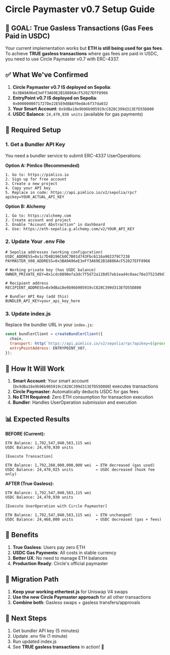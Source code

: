 # Circle Paymaster v0.7 Setup Guide

## 🎯 GOAL: True Gasless Transactions (Gas Fees Paid in USDC)

Your current implementation works but **ETH is still being used for gas fees**. To achieve **TRUE gasless transactions** where gas fees are paid in USDC, you need to use Circle Paymaster v0.7 with ERC-4337.

## ✅ What We've Confirmed

1. **Circle Paymaster v0.7 IS deployed on Sepolia**: `0x3BA9A96eE3eFf3A69E2B18886AcF52027EFF8966`
2. **EntryPoint v0.7 IS deployed on Sepolia**: `0x0000000071727De22E5E9d8BAf0edAc6f37da032`
3. **Your Smart Account**: `0x9dBa18e9b96b905919cC828C399d313EfD55D800`
4. **USDC Balance**: `24,470,930 units` (available for gas payments)

## 🔧 Required Setup

### 1. Get a Bundler API Key
You need a bundler service to submit ERC-4337 UserOperations:

**Option A: Pimlico (Recommended)**
```
1. Go to: https://pimlico.io
2. Sign up for free account
3. Create a new project
4. Copy your API key
5. Replace in code: https://api.pimlico.io/v2/sepolia/rpc?apikey=YOUR_ACTUAL_API_KEY
```

**Option B: Alchemy**
```
1. Go to: https://alchemy.com
2. Create account and project
3. Enable "Account Abstraction" in dashboard
4. Use: https://eth-sepolia.g.alchemy.com/v2/YOUR_API_KEY
```

### 2. Update Your .env File
```env
# Sepolia addresses (working configuration)
USDC_ADDRESS=0x1c7D4B196Cb0C7B01d743Fbc6116a902379C7238
PAYMASTER_V08_ADDRESS=0x3BA9A96eE3eFf3A69E2B18886AcF52027EFF8966

# Working private key (has USDC balance)
OWNER_PRIVATE_KEY=0x1cdc0890efa3dc7f5d72a128d57eb1ead4c0aac76e37523d9d1ffb2755ae23ab

# Recipient address
RECIPIENT_ADDRESS=0x9dBa18e9b96b905919cC828C399d313EfD55D800

# Bundler API Key (add this)
BUNDLER_API_KEY=your_api_key_here
```

### 3. Update index.js
Replace the bundler URL in your `index.js`:

```javascript
const bundlerClient = createBundlerClient({
  chain,
  transport: http(`https://api.pimlico.io/v2/sepolia/rpc?apikey=${process.env.BUNDLER_API_KEY}`),
  entryPointAddress: ENTRYPOINT_V07,
});
```

## 🚀 How It Will Work

1. **Smart Account**: Your smart account (`0x9dBa18e9b96b905919cC828C399d313EfD55D800`) executes transactions
2. **Circle Paymaster**: Automatically deducts USDC for gas fees
3. **No ETH Required**: Zero ETH consumption for transaction execution
4. **Bundler**: Handles UserOperation submission and execution

## 📊 Expected Results

**BEFORE (Current):**
```
ETH Balance: 1,792,547,040,563,115 wei
USDC Balance: 24,470,930 units

[Execute Transaction]

ETH Balance: 1,792,260,000,000,000 wei  ← ETH decreased (gas used)
USDC Balance: 24,470,925 units          ← USDC decreased (hook fee only)
```

**AFTER (True Gasless):**
```
ETH Balance: 1,792,547,040,563,115 wei
USDC Balance: 24,470,930 units

[Execute UserOperation with Circle Paymaster]

ETH Balance: 1,792,547,040,563,115 wei  ← ETH unchanged!
USDC Balance: 24,468,000 units          ← USDC decreased (gas + fees)
```

## 🎉 Benefits

1. **True Gasless**: Users pay zero ETH
2. **USDC Gas Payments**: All costs in stable currency
3. **Better UX**: No need to manage ETH balances
4. **Production Ready**: Circle's official paymaster

## 🔄 Migration Path

1. **Keep your working ethertest.js** for Uniswap V4 swaps
2. **Use the new Circle Paymaster approach** for all other transactions
3. **Combine both**: Gasless swaps + gasless transfers/approvals

## 📝 Next Steps

1. Get bundler API key (5 minutes)
2. Update .env file (1 minute)
3. Run updated index.js
4. See **TRUE gasless transactions** in action! 🎉